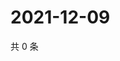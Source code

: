 # 2021-12-09

共 0 条

<!-- BEGIN WEIBO -->
<!-- 最后更新时间 Thu Dec 09 2021 17:12:16 GMT+0800 (China Standard Time) -->

<!-- END WEIBO -->

